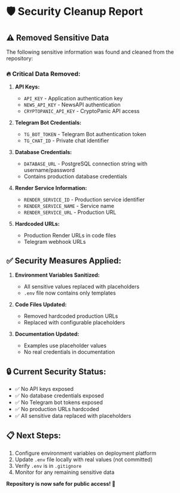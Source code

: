 # 🛡️ Security Cleanup Report

## ⚠️ Removed Sensitive Data

The following sensitive information was found and cleaned from the repository:

### 🔥 Critical Data Removed:

1. **API Keys:**
   - `API_KEY` - Application authentication key
   - `NEWS_API_KEY` - NewsAPI authentication
   - `CRYPTOPANIC_API_KEY` - CryptoPanic API access

2. **Telegram Bot Credentials:**
   - `TG_BOT_TOKEN` - Telegram Bot authentication token
   - `TG_CHAT_ID` - Private chat identifier

3. **Database Credentials:**
   - `DATABASE_URL` - PostgreSQL connection string with username/password
   - Contains production database credentials

4. **Render Service Information:**
   - `RENDER_SERVICE_ID` - Production service identifier
   - `RENDER_SERVICE_NAME` - Service name
   - `RENDER_SERVICE_URL` - Production URL

5. **Hardcoded URLs:**
   - Production Render URLs in code files
   - Telegram webhook URLs

## ✅ Security Measures Applied:

1. **Environment Variables Sanitized:**
   - All sensitive values replaced with placeholders
   - `.env` file now contains only templates

2. **Code Files Updated:**
   - Removed hardcoded production URLs
   - Replaced with configurable placeholders

3. **Documentation Updated:**
   - Examples use placeholder values
   - No real credentials in documentation

## 🔒 Current Security Status:

- ✅ No API keys exposed
- ✅ No database credentials exposed  
- ✅ No Telegram bot tokens exposed
- ✅ No production URLs hardcoded
- ✅ All sensitive data replaced with placeholders

## 📋 Next Steps:

1. Configure environment variables on deployment platform
2. Update `.env` file locally with real values (not committed)
3. Verify `.env` is in `.gitignore`
4. Monitor for any remaining sensitive data

**Repository is now safe for public access! 🎯**

